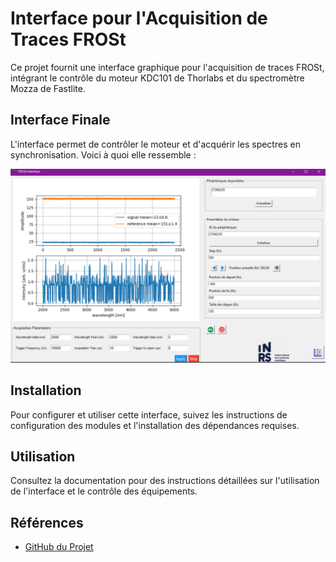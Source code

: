 # Interface pour l'Acquisition de Traces FROSt

Ce projet fournit une interface graphique pour l'acquisition de traces FROSt, intégrant le contrôle du moteur KDC101 de Thorlabs et du spectromètre Mozza de Fastlite.

## Interface Finale

L'interface permet de contrôler le moteur et d'acquérir les spectres en synchronisation. Voici à quoi elle ressemble :

![Interface FROSt](images/interface_frost.png)

## Installation

Pour configurer et utiliser cette interface, suivez les instructions de configuration des modules et l'installation des dépendances requises.

## Utilisation

Consultez la documentation pour des instructions détaillées sur l'utilisation de l'interface et le contrôle des équipements.

## Références

- [GitHub du Projet](https://github.com/Enzo77360/FROSt_Interface)
